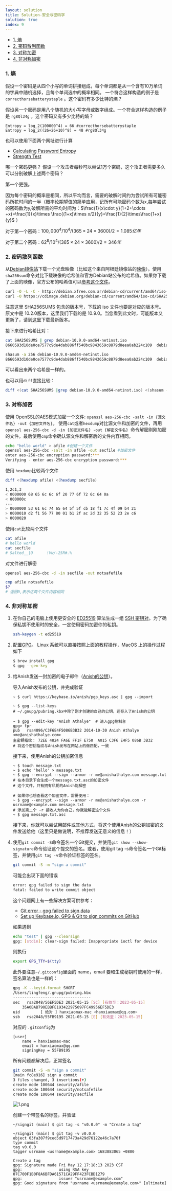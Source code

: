 ```yaml
---
layout: solution
title: Solution-安全与密码学
solution: true
index: 9
---
```


- [1. 熵](#1-熵)
- [2. 密码散列函数](#2-密码散列函数)
- [3. 对称加密](#3-对称加密)
- [4. 非对称加密](#4-非对称加密)

### 1. 熵

假设一个密码是从四个小写的单词拼接组成，每个单词都是从一个含有10万单词的字典中随机选择，且每个单词选中的概率相同。 一个符合这样构造的例子是 `correcthorsebatterystaple` 。这个密码有多少比特的熵？

假设另一个密码是用八个随机的大小写字母或数字组成。一个符合这样构造的例子是 `rg8Ql34g` 。这个密码又有多少比特的熵？

```
Entropy = log_2(100000^4) = 66 #correcthorsebatterystaple
Entropy = log_2((26+26+10)^8) = 48 #rg8Ql34g
```

也可以使用下面两个网址进行计算

- [Calculating Password Entropy](https://www.pleacher.com/mp/mlessons/algebra/entropy.html)
- [Strength Test](http://rumkin.com/tools/password/passchk.php)

哪一个密码更强？
假设一个攻击者每秒可以尝试1万个密码，这个攻击者需要多久可以分别破解上述两个密码？

第一个更强。

因为每个密码的概率是相同，所以平均而言，需要的破解时间约为尝试所有可能密码所花时间的一半（概率论期望值的简单应用，记所有可能密码个数为x,每年尝试的密码数为y,破解所需的平均时间为：$\frac{1}{x\cdot y}(1+2+\cdots +x)=\frac{1}{x}\times \frac{(1+x)\times x/2}{y}=\frac{1}{2}\times\frac{1+x}{y}$ ）

对于第一个密码：$100,000^4/10^4/(365\times 24\times 3600)/2=1.085亿年$

对于第二个密码：$62^8/10^4/(365\times 24\times 3600)/2=346年$

### 2. 密码散列函数

从[Debian镜像站](https://www.debian.org/CD/http-ftp/)下载一个光盘映像（比如这个来自阿根廷镜像站的[映像](http://debian.xfree.com.ar/debian-cd/10.2.0/amd64/iso-cd/debian-10.2.0-amd64-netinst.iso)）。使用`sha256sum`命令对比下载映像的哈希值和官方Debian站公布的哈希值。如果你下载了上面的映像，官方公布的哈希值可以[参考这个文件](https://cdimage.debian.org/debian-cd/current/amd64/iso-cd/SHA256SUMS)。

```bash
curl -O -L -C - http://debian.xfree.com.ar/debian-cd/current/amd64/iso-cd/debian-mac-10.9.0-amd64-netinst.iso
curl -O https://cdimage.debian.org/debian-cd/current/amd64/iso-cd/SHA256SUMS
```

注意这里 SHA256SUMS 包含的版本号，下载的 iso 文件也要是对应的版本号。原文中是 10.2.0版本，这里我们下载的是 10.9.0。当您看到此文时，可能版本又更新了，请到[这里](https://cdimage.debian.org/debian-cd/current/amd64/iso-cd/)下载最新版本。

接下来进行哈希比对：

```bash
cat SHA256SUMS | grep debian-10.9.0-amd64-netinst.iso
8660593d10de0ce7577c9de4dab886ff540bc9843659c8879d8eea0ab224c109  debian-10.9.0-amd64-netinst.iso

shasum -a 256 debian-10.9.0-amd64-netinst.iso
8660593d10de0ce7577c9de4dab886ff540bc9843659c8879d8eea0ab224c109  debian-10.9.0-amd64-netinst.iso
```

可以看出来两个哈希是一样的。

也可以用`diff`直接比较：

```bash
diff <(cat SHA256SUMS |grep debian-10.9.0-amd64-netinst.iso) <(shasum -a 256 debian-10.9.0-amd64-netinst.iso)
```

### 3. 对称加密

使用 OpenSSL的AES模式加密一个文件: `openssl aes-256-cbc -salt -in {源文件名} -out {加密文件名}`。 使用`cat`或者`hexdump`对比源文件和加密的文件，再用 `openssl aes-256-cbc -d -in {加密文件名} -out {解密文件名} `命令解密刚刚加密的文件。最后使用`cmp`命令确认源文件和解密后的文件内容相同。

```bash
echo "hello world" > afile #创建一个文件
openssl aes-256-cbc -salt -in afile -out secfile #加密文件
enter aes-256-cbc encryption password:***
Verifying - enter aes-256-cbc encryption password:***
```

使用 `hexdump`比较两个文件

```bash
diff <(hexdump afile) <(hexdump secfile)

1,2c1,3
< 0000000 68 65 6c 6c 6f 20 77 6f 72 6c 64 0a
< 000000c
---
> 0000000 53 61 6c 74 65 64 5f 5f cb 18 f1 7c 4f 09 b4 21
> 0000010 d2 f1 56 77 80 01 b1 2f ac 2d 32 35 52 23 2e c6
> 0000020
```

使用`cat`比较两个文件

```bash
cat afile
# hello world
cat secfile
# Salted__|O      !Vw/-25R#.%
```

对文件进行解密

```bash
openssl aes-256-cbc -d -in secfile -out notsafefile

cmp afile notsafefile
$?
# 返回0,表示这两个文件内容相同
```

### 4. 非对称加密

1. 在你自己的电脑上使用更安全的 [ED25519](https://wiki.archlinux.org/index.php/SSH_keys#Ed25519) 算法生成一组 [SSH 密钥对](https://wiki.archlinux.org/index.php/SSH_keys#Ed25519)。为了确保私钥不使用时的安全，一定使用密码加密你的私钥。
    ```bash
    ssh-keygen -t ed25519
    ```
1. [配置GPG](https://www.digitalocean.com/community/tutorials/how-to-use-gpg-to-encrypt-and-sign-messages)。
Linux 系统可以直接按照上面的教程操作，MacOS 上的操作过程如下
    ```bash
    $ brew install gpg
    $ gpg --gen-key
    ```
1. 给Anish发送一封加密的电子邮件（[Anish的公钥](https://keybase.io/anish)）。

    导入Anish发布的公钥，并完成验证
    ```shell
    ~ $ curl https://keybase.io/anish/pgp_keys.asc | gpg --import

    ~ $ gpg --list-keys
    # ~/.gnupg/pubring.kbx中除了刚才创建的自己的公钥，还存入了Anish的公钥

    ~ $ gpg --edit-key "Anish Athalye"  # 进入gpg控制台
    gpg> fpr
    pub   rsa4096/C3F6E4F5086B3B32 2014-10-30 Anish Athalye <me@anishathalye.com>
    主密钥指纹： 72EE 4824 FA6E FF1F E750  A015 C3F6 E4F5 086B 3B32
    # 将这个密钥指纹与Anish发布在网站上的做匹配，一致
    ```
    接下来，使用Anish的公钥加密信息
    ```shell
    ~ $ touch message.txt
    ~ $ echo 'hello' > message.txt
    ~ $ gpg --encrypt --sign --armor -r me@anishathalye.com message.txt
    # 在本目录下会生成一个message.txt.asc的加密文件
    # 这个文件，只有拥有私钥的Anish能解密

    # 如果你也想查看这个加密文件，需要使用：
    ~ $ gpg --encrypt --sign --armor -r me@anishathalye.com -r usrname@example.com message.txt
    # 添加第二个 -r 接收人为你自己，你就能解密这个文件
    ~ $ gpg message.txt.asc
    ```
    接下来，你就可以尝试用邮件或其他方式，将这个使用Anish的公钥加密的文件发送给他（这里只是做说明，不推荐发送无意义的信息！）
1. 使用`git commit -S`命令签名一个Git提交，并使用`git show --show-signature`命令验证这个提交的签名。或者，使用git tag -s命令签名一个Git标签，并使用`git tag -v`命令验证标签的签名。
    ```bash
    git commit -S -m "sign a commit"
    ```
    可能会出现下面的错误
    ```bash
    error: gpg failed to sign the data
    fatal: failed to write commit object
    ```
    这个问题网上有一些解决方案可供参考：
    - [Git error - gpg failed to sign data](https://stackoverflow.com/questions/41052538/)
    - [Set up Keybase.io, GPG & Git to sign commits on GitHub](https://github.com/pstadler/keybase-gpg-github)

    如果遇到
    ```bash
    echo "test" | gpg --clearsign
    gpg: [stdin]: clear-sign failed: Inappropriate ioctl for device
    ```
    则执行
    ```bash
    export GPG_TTY=$(tty)
    ```
    此外要注意`~/.gitconfig`里面的 name，email 要和生成秘钥时使用的一样，签名算法也是一样的：
    ```bash
    gpg -K --keyid-format SHORT
    /Users/lingfeng/.gnupg/pubring.kbx
    ----------------------------------
    sec   rsa2048/56EF5DE3 2021-05-15 [SC] [有效至：2023-05-15]
        35A0BAB790EBBFE193422975097FC49956EF5DE3
    uid         [ 绝对 ] hanxiaomax-mac <hanxiaomax@qq.com>
    ssb   rsa2048/55FB9195 2021-05-15 [E] [有效至：2023-05-15]
    ```
    对应的 `.gitconfig`为
    ```
    [user]
        name = hanxiaomax-mac
        email = hanxiaomax@qq.com
        signingKey = 55FB9195
    ```
    所有问题都解决后，正常签名
    ```bash
    git commit -S -m "sign a commit"
    [main fc8e916] sign a commit
    3 files changed, 3 insertions(+)
    create mode 100644 security/afile
    create mode 100644 security/notsafefile
    create mode 100644 security/secfile
    ```
    ![1.png](images/9/1.png)

    创建一个带签名的标签，并验证
    ```shell
    ~/signgit (main) $ git tag -s "v0.0.0" -m "Create a tag"

    ~/signgit (main) $ git tag -v v0.0.0
    object 03fa307f9ced5d9717473a429d76122e46c7a70f
    type commit
    tag v0.0.0
    tagger usrname <usrname@example.com> 1683883065 +0800

    Create a tag
    gpg: Signature made Fri May 12 17:18:13 2023 CST
    gpg:                using RSA key 07C700F1B0F8A6BFDA61571CA29FF423FCBD1279
    gpg:                issuer "usrname@example.com"
    gpg: Good signature from "usrname <usrname@example.com>" [ultimate]
    ```
